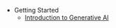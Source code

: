 - Getting Started
  - [Introduction to Generative AI](../01-introduction-to-genai/README.md?wt.mc_idstudentamb_409460)

